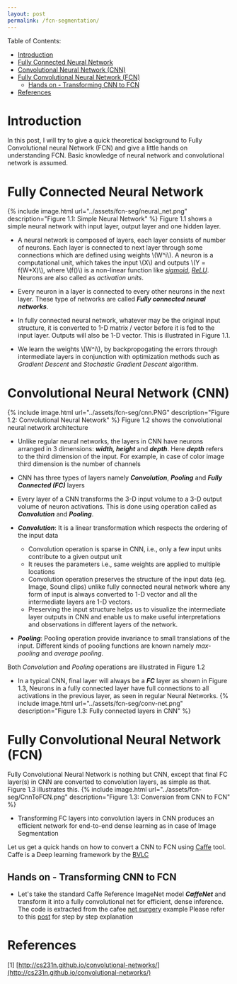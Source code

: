 ```yaml
---
layout: post
permalink: /fcn-segmentation/
---
```

Table of Contents:

* [Introduction](#L1)
* [Fully Connected Neural Network](#L2)
* [Convolutional Neural Network (CNN)](#L3)
* [Fully Convolutional Neural Network (FCN)](#L4)
	* [Hands on - Transforming CNN to FCN](#L41)
* [References](#Lend)
	
<a name="L1"></a>
# Introduction
In this post, I will try to give a quick theoretical background to Fully Convolutional neural Network (FCN)
and give a little hands on understanding FCN. Basic knowledge of neural network and convolutional network is assumed.

<a name="L2"></a>
# Fully Connected Neural Network

{% include image.html url="../assets/fcn-seg/neural_net.png" description="Figure 1.1: Simple Neural Network" %}
Figure 1.1 shows a simple neural network with input layer, output layer and one hidden layer.

* A neural network is composed of layers, each layer consists of number of neurons. 
Each layer is  connected to next layer through some connections which are defined using weights \\(W^i\\). 
A neuron is a computational unit, which takes the input \\(X\\) and outputs \\(Y = f(W*X)\\), where \\(f()\\) is a non-linear function
like [_sigmoid_](https://en.wikipedia.org/wiki/Sigmoid_function), [_ReLU_](https://en.wikipedia.org/wiki/Rectifier_(neural_networks)). Neurons are also called as _activation units_.

* Every neuron in a layer is connected to every other neurons in the next layer. These type of networks are called 
**_Fully connected neural networks_**.

* In fully connected neural network, whatever may be the original input structure, it is converted to 1-D matrix / vector 
before it is fed to the input layer. Outputs will also be 1-D vector. This is illustrated in Figure 1.1.

* We learn the weights \\(W^i\\), by backpropogating the errors through intermediate layers in conjunction with 
optimization methods such as _Gradient Descent_ and _Stochastic Gradient Descent_ algorithm.  

<a name="L3"></a>
# Convolutional Neural Network (CNN)

{% include image.html url="../assets/fcn-seg/cnn.PNG" description="Figure 1.2: Convolutional Neural Network" %}
Figure 1.2 shows the convolutional neural network architecture 

* Unlike regular neural networks, the layers in CNN have neurons arranged in 3 dimensions: **_width, height_** and **_depth_**.
Here **_depth_** refers to the third dimension of the input. For example, in case of color image third dimension is the number of channels

* CNN has three types of layers namely **_Convolution_**, **_Pooling_** and **_Fully Connected (FC)_** layers

* Every layer of a CNN transforms the 3-D input volume to a 3-D output volume of neuron activations. This is done using operation called as **_Convolution_** and **_Pooling_**.

* **_Convolution_**: It is a linear transformation which respects the ordering of the input data
	- Convolution operation is sparse in CNN, i.e., only a few input units contribute to a
	    given output unit
	- It reuses the parameters i.e., same weights are applied to
	    multiple locations
	- Convolution operation preserves the structure of the input data (eg. Image, Sound clips) unlike fully connected neural 
	network where any form of input is always converted to 1-D vector and all the intermediate layers are 1-D vectors. 
	- Preserving the input structure helps us to visualize the intermediate layer outputs in CNN and enable us to make useful interpretations and observations in different layers of the network.

* **_Pooling_**: Pooling operation provide invariance to small translations of the input. Different kinds of pooling
functions are known namely _max-pooling_ and _average pooling_. 

Both _Convolution_ and _Pooling_ operations are illustrated in Figure 1.2

* In a typical CNN, final layer will always be a **_FC_** layer as shown in Figure 1.3, 
Neurons in a fully connected layer have full connections to all activations in the previous layer, 
as seen in regular Neural Networks.
{% include image.html url="../assets/fcn-seg/conv-net.png" description="Figure 1.3: Fully connected layers in CNN" %}
	
<a name="L4"></a>
# Fully Convolutional Neural Network (FCN)
Fully Convolutional Neural Network is nothing but CNN, except that final
FC layer(s) in CNN are converted to convolution layers, as simple as that. Figure 1.3 illustrates this.
{% include image.html url="../assets/fcn-seg/CnnToFCN.png" description="Figure 1.3: Conversion from CNN to FCN" %}

* Transforming FC layers into convolution layers in CNN produces an efficient network for end-to-end dense learning as in 
case of Image Segmentation

Let us get a quick hands on how to convert a CNN to FCN using [Caffe](http://caffe.berkeleyvision.org/) tool. 
Caffe is a Deep learning framework by the [BVLC](http://bvlc.eecs.berkeley.edu/)

<a name="L41"></a>
## Hands on - Transforming CNN to FCN 
* Let's take the standard Caffe Reference ImageNet model **_CaffeNet_** and transform it into a fully convolutional 
net for efficient, dense inference. The code is extracted from the cafee [net surgery](https://github.com/BVLC/caffe/blob/master/examples/net_surgery.ipynb) example
Please refer to this [post](https://nrupatunga.github.io/netsurgery/) for step by step explanation


# References
<a name="Lend"></a>
[1] [http://cs231n.github.io/convolutional-networks/](http://cs231n.github.io/convolutional-networks/)
